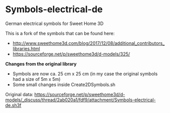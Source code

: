 # Symbols-electrical-de
German electrical symbols for Sweet Home 3D

This is a fork of the symbols that can be found here:
* http://www.sweethome3d.com/blog/2017/12/08/additional_contributors_libraries.html
* https://sourceforge.net/p/sweethome3d/d-models/325/

**Changes from the original library**
* Symbols are now ca. 25 cm x 25 cm (in my case the original symbols had a size of 5m x 5m)
* Some small changes inside Create2DSymbols.sh

Original data: https://sourceforge.net/p/sweethome3d/d-models/_discuss/thread/2ab020a1/fdf9/attachment/Symbols-electrical-de.sh3f
